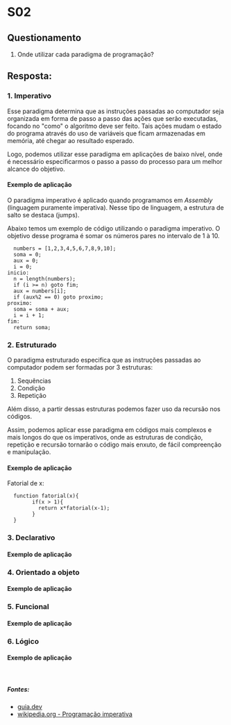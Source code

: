 # S02

## Questionamento

1. Onde utilizar cada paradigma de programação?

## Resposta:

### 1. Imperativo

Esse paradigma determina que as instruções passadas ao computador seja organizada em forma de passo a passo das ações que serão executadas, focando no "como" o algoritmo deve ser feito. Tais ações mudam o estado do programa através do uso de variáveis que ficam armazenadas em memória, até chegar ao resultado esperado.

Logo, podemos utilizar esse paradigma em aplicações de baixo nível, onde é necessário especificarmos o passo a passo do processo para um melhor alcance do objetivo.

#### Exemplo de aplicação

O paradigma imperativo é aplicado quando programamos em _Assembly_ (linguagem puramente imperativa). Nesse tipo de linguagem, a estrutura de salto se destaca (jumps).

Abaixo temos um exemplo de código utilizando o paradigma imperativo. O objetivo desse programa é somar os números pares no intervalo de 1 à 10.

```
  numbers = [1,2,3,4,5,6,7,8,9,10];
  soma = 0;
  aux = 0;
  i = 0;
inicio:
  n = length(numbers);
  if (i >= n) goto fim;
  aux = numbers[i];
  if (aux%2 == 0) goto proximo;
proximo:
  soma = soma + aux;
  i = i + 1;
fim:
  return soma;
```

### 2. Estruturado

O paradigma estruturado especifica que as instruções passadas ao computador podem ser formadas por 3 estruturas:

1. Sequências
2. Condição
3. Repetição

Além disso, a partir dessas estruturas podemos fazer uso da recursão nos códigos.

Assim, podemos aplicar esse paradigma em códigos mais complexos e mais longos do que os imperativos, onde as estruturas de condição, repetição e recursão tornarão o código mais enxuto, de fácil compreenção e manipulação.

#### Exemplo de aplicação

Fatorial de x:

```
  function fatorial(x){
        if(x > 1){
          return x*fatorial(x-1);
        }
  }
```

### 3. Declarativo

#### Exemplo de aplicação

### 4. Orientado a objeto

#### Exemplo de aplicação

### 5. Funcional

#### Exemplo de aplicação

### 6. Lógico

#### Exemplo de aplicação

&nbsp;

##### Fontes:

- [guia.dev](https://guia.dev/pt/pillars/languages-and-tools/programming-paradigms.html#imperativo)
- [wikipedia.org - Programação imperativa](https://pt.wikipedia.org/wiki/Programação_imperativa)
